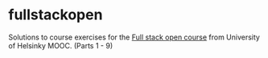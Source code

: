 # fullstackopen

Solutions to course exercises for the [Full stack open course](https://fullstackopen.com/en/) from University of Helsinky MOOC. (Parts 1 - 9)
